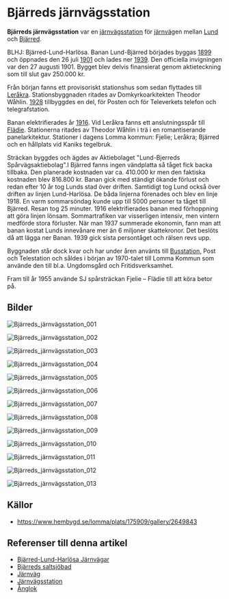 # Bjärreds järnvägsstation

**Bjärreds järnvägsstation** var en [järnvägsstation](järnvägsstation) för [järnväg](järnväg)en mellan [Lund](lund) och [Bjärred](bjärred).

BLHJ: Bjärred-Lund-Harlösa. Banan Lund-Bjärred börjades byggas [1899](1899) och öppnades den 26 juli [1901](1901) och lades ner [1939](1939). Den officiella invigningen var den 27 augusti 1901. Bygget blev delvis finansierat genom aktieteckning som till slut gav 250.000 kr.

Från början fanns ett provisoriskt stationshus som sedan flyttades till [Leråkra](leråkra). Stationsbyggnaden ritades av Domkyrkoarkitekten Theodor Wåhlin. [1928](1928) tillbyggdes en del, för Posten och för Televerkets telefon och telegrafstation.

Banan elektrifierades år [1916](1916). Vid Leråkra fanns ett anslutningsspår till [Flädie](flädie). Stationerna ritades av Theodor Wåhlin i trä i en roman­tise­rande panel­arkitektur. Stationer i dagens Lomma kommun: Fjelie; Leråkra; Bjärred och en hållplats vid Kaniks tegelbruk.

Sträckan byggdes och ägdes av Aktiebolaget "Lund-Bjerreds Spårvägsaktiebolag".I Bjärred fanns ingen vändplatta så tåget fick backa tillbaka. Den planerade kostnaden var ca. 410.000 kr men den faktiska kostnaden blev 816.800 kr. Banan gick med ständigt ökande förlust och redan efter 10 år tog Lunds stad över driften. Samtidigt tog Lund också över driften av linjen Lund-Harlösa. De båda linjerna förenades och blev en linje 1918. En varm sommarsöndag kunde upp till 5000 personer ta tåget till Bjärred. Resan tog 25 minuter. 1916 elektrifierades banan med förhoppning att göra linjen lönsam. Sommartrafiken var visserligen intensiv, men vintern medförde stora förluster. När man 1937 summerade ekonomin, fann man att banan kostat Lunds innevånare mer än 6 miljoner skattekronor. Det beslöts då att lägga ner Banan. 1939 gick sista persontåget och rälsen revs upp.

Byggnaden står dock kvar och har under åren använts till [Busstation](busstation), Post och Telestation och såldes i början av 1970-talet till Lomma Kommun som använde den till bl.a. Ungdomsgård och Fritidsverksamhet.

Fram till år 1955 använde SJ spårsträckan Fjelie – Flädie till att köra betor på.

## Bilder

![Bjärreds_järnvägsstation_001](images/bjerreds_järnvägsstation_001.jpg)

![Bjärreds_järnvägsstation_002](images/bjerreds_järnvägsstation_002.jpg)

![Bjärreds_järnvägsstation_003](images/bjerreds_järnvägsstation_003.jpg)

![Bjärreds_järnvägsstation_004](images/bjerreds_järnvägsstation_004.jpg)

![Bjärreds_järnvägsstation_005](images/bjerreds_järnvägsstation_005.jpg)

![Bjärreds_järnvägsstation_006](images/bjerreds_järnvägsstation_006.jpg)

![Bjärreds_järnvägsstation_007](images/bjerreds_järnvägsstation_007.jpg)

![Bjärreds_järnvägsstation_008](images/bjerreds_järnvägsstation_008.jpg)

![Bjärreds_järnvägsstation_009](images/bjerreds_järnvägsstation_009.jpg)

![Bjärreds_järnvägsstation_010](images/bjerreds_järnvägsstation_010.jpg)

![Bjärreds_järnvägsstation_011](images/bjerreds_järnvägsstation_011.jpg)

![Bjärreds_järnvägsstation_012](images/bjerreds_järnvägsstation_012.jpg)

![Bjärreds_järnvägsstation_013](images/bjerreds_järnvägsstation_013.jpg)

## Källor

* <https://www.hembygd.se/lomma/plats/175909/gallery/2649843>

## Referenser till denna artikel

* [Bjärred-Lund-Harlösa Järnvägar](bjärred-lund-harlösa%20järnvägar)
* [Bjärreds saltsjöbad](bjärreds%20saltsjöbad)
* [Järnväg](järnväg)
* [Järnvägsstation](järnvägsstation)
* [Ånglok](ånglok)
